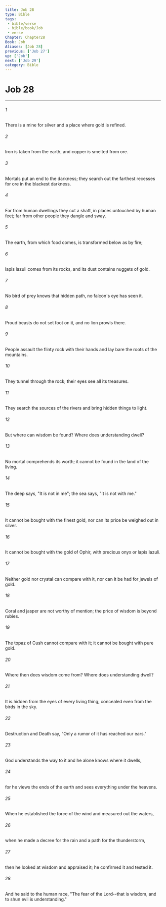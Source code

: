 ```yaml
---
title: Job 28
type: Bible
tags:
 - bible/verse
 - bible/book/Job
 - verse
Chapter: Chapter28
Book: Job
Aliases: [Job 28]
previous: ['Job 27']
up: ['Job']
next: ['Job 29']
category: Bible
---
```

# Job 28

***


###### 1 
There is a mine for silver and a place where gold is refined. 

###### 2 
Iron is taken from the earth, and copper is smelted from ore. 

###### 3 
Mortals put an end to the darkness; they search out the farthest recesses for ore in the blackest darkness. 

###### 4 
Far from human dwellings they cut a shaft, in places untouched by human feet; far from other people they dangle and sway. 

###### 5 
The earth, from which food comes, is transformed below as by fire; 

###### 6 
lapis lazuli comes from its rocks, and its dust contains nuggets of gold. 

###### 7 
No bird of prey knows that hidden path, no falcon's eye has seen it. 

###### 8 
Proud beasts do not set foot on it, and no lion prowls there. 

###### 9 
People assault the flinty rock with their hands and lay bare the roots of the mountains. 

###### 10 
They tunnel through the rock; their eyes see all its treasures. 

###### 11 
They search the sources of the rivers and bring hidden things to light. 

###### 12 
But where can wisdom be found? Where does understanding dwell? 

###### 13 
No mortal comprehends its worth; it cannot be found in the land of the living. 

###### 14 
The deep says, "It is not in me"; the sea says, "It is not with me." 

###### 15 
It cannot be bought with the finest gold, nor can its price be weighed out in silver. 

###### 16 
It cannot be bought with the gold of Ophir, with precious onyx or lapis lazuli. 

###### 17 
Neither gold nor crystal can compare with it, nor can it be had for jewels of gold. 

###### 18 
Coral and jasper are not worthy of mention; the price of wisdom is beyond rubies. 

###### 19 
The topaz of Cush cannot compare with it; it cannot be bought with pure gold. 

###### 20 
Where then does wisdom come from? Where does understanding dwell? 

###### 21 
It is hidden from the eyes of every living thing, concealed even from the birds in the sky. 

###### 22 
Destruction and Death say, "Only a rumor of it has reached our ears." 

###### 23 
God understands the way to it and he alone knows where it dwells, 

###### 24 
for he views the ends of the earth and sees everything under the heavens. 

###### 25 
When he established the force of the wind and measured out the waters, 

###### 26 
when he made a decree for the rain and a path for the thunderstorm, 

###### 27 
then he looked at wisdom and appraised it; he confirmed it and tested it. 

###### 28 
And he said to the human race, "The fear of the Lord--that is wisdom, and to shun evil is understanding." 
